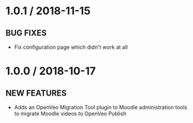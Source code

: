 # 1.0.1 / 2018-11-15

## BUG FIXES

- Fix configuration page which didn't work at all

# 1.0.0 / 2018-10-17

## NEW FEATURES

- Adds an OpenVeo Migration Tool plugin to Moodle administration tools to migrate Moodle videos to OpenVeo Publish
